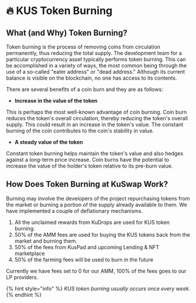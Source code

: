 # 🔥 KUS Token Burning

## **What \(and Why\) Token Burning?** 

Token burning is the process of removing coins from circulation permanently, thus reducing the total supply. The development team for a particular cryptocurrency asset typically performs token burning. This can be accomplished in a variety of ways, the most common being through the use of a so-called "eater address" or "dead address." Although its current balance is visible on the blockchain, no one has access to its contents.

There are several benefits of a coin burn and they are as follows:

* **Increase in the value of the token**

This is perhaps the most well-known advantage of coin burning. Coin burn reduces the token's overall circulation, thereby reducing the token's overall supply. This could result in an increase in the token's value. The constant burning of the coin contributes to the coin's stability in value.

* **A steady value of the token**

Constant token burning helps maintain the token's value and also hedges against a long-term price increase. Coin burns have the potential to increase the value of the holder's token relative to its pre-burn value.

## How Does Token Burning at KuSwap Work?

Burning may involve the developers of the project repurchasing tokens from the market or burning a portion of the supply already available to them. We have implemented a couple of deflationary mechanisms.

1. All the unclaimed rewards from KuDrops are used for KUS token burning. 
2. 50% of the AMM fees are used for buying the KUS tokens back from the market and burning them.
3. 50% of the fees from KusPad and upcoming Lending & NFT marketplace 
4. 50% of the farming fees will be used to burn in the future

Currently we have fees set to 0 for our AMM, 100% of the fees goes to our LP providers.

{% hint style="info" %}
_KUS token burning usually occurs once every week._
{% endhint %}

